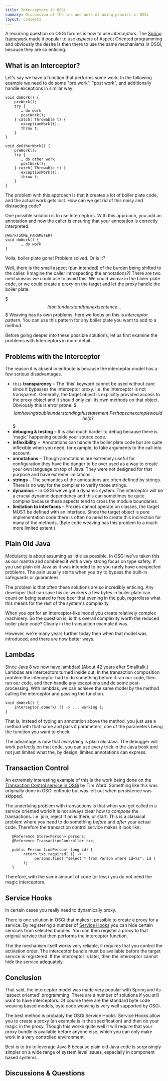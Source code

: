 ```yaml
---
title: Interceptors in OSGi
summary: Discussion of the ins and outs of using proxies in OSGi
layout: concepts
---
```


A recurring question on OSGi forums is how to use _interceptors_. The [Spring framework] made it popular to use _aspects_ of Aspect Oriented programming and obviously the desire is then there to use the same mechanisms in OSGi, because they are so enticing. 

## What is an Interceptor?

Let's say we have a function that performs some work. In the following example we need to do some "pre work", "post work", and additionally handle exceptions in similar way:

	void doWork() {
	    preWork();
		try {
		   … do work
		   postWork();
		} catch( Throwable t) {
	       exceptionWork(t);
		   throw t;
		}
	}
	
	void doOtherWork() {
	    preWork();
		try {
		   … do other work
		   postWork();
		} catch( Throwable t) {
	       exceptionWork(t);
		   throw t;
		}
	}

The problem with this approach is that it creates a lot of boiler plate code, and the actual work gets lost. How can we get rid of this noisy and distracting code? 

One possible solution is to use Interceptors. With this approach, you add an annotation and now the caller is ensuring that your annotation is correctly interpreted.

	@Work(SOME_PARAMETER)
	void doWork() {
		   … do work
	}

Voila, boiler plate gone! Problem solved. Or is it?

Well, there is the small aspect (pun intended) of the burden being shifted to the caller. (Imagine the caller introspecting the annotations?) There are two mechanisms we could use to avoid this. We could _weave_ in the bioler plate code, or we could create a _proxy_ on the target and let the proxy handle the boiler plate.

$$$ I don't understand the next sentence...$$$
Weaving has its own problems, here we focus on this is  _interceptor_ pattern. You can use this pattern for any boiler plate you want to add to a method.

Before going deeper into these possible solutions, let us first examine the problems with Interceptors in more detail.

## Problems with the Interceptor 

The reason it is absent in enRoute is because the interceptor model has a few serious disadvantages. 

* `this` **transparency** – The 'this' keyword cannot be used without care since it bypasses the interceptor proxy. I.e. the interceptor is not transparent. Generally, the target object is explicitly provided access to the proxy object and it should only call its own methods on that object. Obviously this is error prone. $$$ I am having trouble understanding this statement. Perhaps an example would help? $$$
* **debuging & testing** – It is also much harder to debug because there is 'magic' happening outside your source code.
* **inflexibility** –  Annotations can handle the boiler plate code but are quite inflexible when you need, for example, to take arguments to the call into account.
* **annotations** – Though annotations are extremely useful for configuration they have the danger to be over used as a way to create your own language on top of Java. They were not designed for that purpose and have extreme limitations.
* **strings** – The semantics of the annotations are often defined by strings. There is no way for the compiler to verify those strings.
* **dynamics** – In OSGi we've got a dynamic system. The interceptor will be a crucial dynamic dependency and this can sometimes be quite complex because these aspects tend to cross the module boundaries.
* **limitation to interfaces** – Proxies cannot operate on classes, the target MUST be defined with an interface. Since the target object is pure implementation code there is often no need to create this indirection for many of the methods. (Byte code weaving has this problem to a much more limited extent.)

## Plain Old Java

Modularity is about assuming as little as possible. In OSGi we've taken this as our mantra and combined it with a very strong focus on type safety. If you use plain old Java as it was intended to be you rarely have unexpected problems. The pain usually starts when you try to bypass the built-in safeguards or guarantees. 

The problem is that often these solutions are so incredibly enticing. Any developer that can save his co-workers a few bytes in boiler plate can count on being teated to free beer that evening in the pub, regardless what this means for the rest of the system's complexity.

When you opt for an interceptor-like model you create relatively complex machinery. So the question is, is this overall complexity worth the reduced boiler plate code? Clearly in the transaction example it was.

However, we're many years further today then when that model was introduced, and there are now better ways.

## Lambdas

Since Java 8 we now have lambdas! (About 42 years after Smalltalk.) Lambdas are interceptors turned inside out. In the transaction composition problem the interceptor had to do something before it ran our code, then ran our code, and then handle any exceptions and do some post-processing. With lambdas, we can achieve the same model by the method calling the interceptor and passing the function.

	void doWork() {
	    interceptor.doWork( () -> ... working );
	}

That is, instead of typing an annotation above the method, you just use a method with that name and pass it parameters, one of the parameters being the function you want to check.

The advantage is now that _everything_ is plain old Java. The debugger will work perfectly on that code, you can use every trick in the Java book and not just limited what the, by design, limited annotations can express.

## Transaction Control

An extremely interesting example of this is the work being done on the [Transaction Control service in OSGi][1] by Tim Ward. Something like this was originally done in OSGi enRoute but was left out when persistence was skipped. 

The underlying problem with transactions is that when you get called in a service oriented world it is not always clear how to _compose_ the transactions. I.e. join, reject if on is there, or start. This is a classical problem where you need to do something _before_ and _after_ your actual code. Therefore the transaction control service makes it look like:

       @Reference Store<Person> persons;
       @Reference TransactionController txc;

       public Person findPerson( long id) {
            return txc.required( () -> 
                 persons.find( "select * from Person where id=%s", id )
            );
       }
     
Therefore, with the same amount of code (or less) you do not need the magic interceptors.

## Service Hooks

In certain cases you really need to dynamically proxy.

There is one solution in OSGi that makes it possible to create a proxy for a service. By registering a number of [Service Hooks] you can hide certain services from selected bundles. You can then register a proxy to that original service that then performs the interceptor function.

The the mechanism itself works very reliable, it requires that you control the activation order. The interceptor bundle must be available before the target service is registered. If the interceptor is later, then the interceptor cannot hide the service adequately. 

## Conclusion

That said, the interceptor model was made very popular with Spring and its 'aspect oriented' programming. There are a number of solutions if you still want to have interceptors. Of course there are the standard byte code weaving based models, byte code weaving is very well supported by OSGi.

The best method is probably the OSGi Service Hooks. Service Hooks allow you to create a proxy (an example is in the specification) and then do your magic in the proxy. Though this works quite well it will require that your proxy bundle is available before anyone else, which you can only make work in a very controlled environment.

Best is to try to leverage Java 8 because plain old Java code is surprisingly simpler on a wide range of system level issues, especially in component based systems. 

## Discussions & Questions


[1]: https://github.com/osgi/design/blob/master/rfcs/rfc0221/rfc-0221-TransactionControl.pdf
[Spring framework]: https://en.wikipedia.org/wiki/Spring_Framework
[Service Hooks]: http://blog.osgi.org/2009/02/osgi-service-hooks.html

